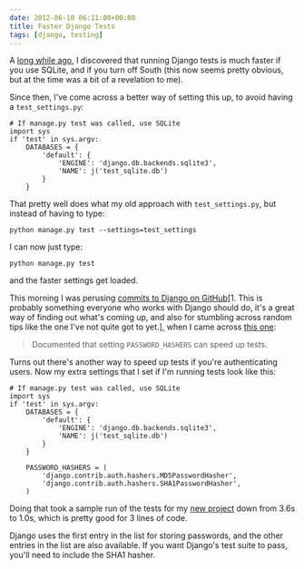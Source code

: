 ```yaml
---
date: 2012-06-10 06:11:00+00:00
title: Faster Django Tests
tags: [django, testing]
---
```


A [long while
ago](http://www.dominicrodger.com/tdd-django-south.html), I
discovered that running Django tests is much faster if you use
SQLite, and if you turn off South (this now seems pretty obvious, but
at the time was a bit of a revelation to me).

<!-- more -->

Since then, I've come across a better way of setting this up, to avoid having a `test_settings.py`:

```
# If manage.py test was called, use SQLite
import sys
if 'test' in sys.argv:
    DATABASES = {
        'default': {
            'ENGINE': 'django.db.backends.sqlite3',
            'NAME': j('test_sqlite.db')
        }
    }
```

That pretty well does what my old approach with `test_settings.py`,
but instead of having to type:

```
python manage.py test --settings=test_settings
```

I can now just type:

```
python manage.py test
```

and the faster settings get loaded.

This morning I was perusing [commits to Django on
GitHub](https://github.com/django/django/commits/master)[1. This is
probably something everyone who works with Django should do, it's a
great way of finding out what's coming up, and also for stumbling
across random tips like the one I've not quite got to yet.], when I
came across [this
one](https://github.com/django/django/commit/17d6cd90299e39823e80a005e7a04bc24ee8af4c):


> Documented that setting `PASSWORD_HASHERS` can speed up tests.

Turns out there's another way to speed up tests if you're
authenticating users. Now my extra settings that I set if I'm running
tests look like this:

```
# If manage.py test was called, use SQLite
import sys
if 'test' in sys.argv:
    DATABASES = {
        'default': {
            'ENGINE': 'django.db.backends.sqlite3',
            'NAME': j('test_sqlite.db')
        }
    }

    PASSWORD_HASHERS = (
        'django.contrib.auth.hashers.MD5PasswordHasher',
        'django.contrib.auth.hashers.SHA1PasswordHasher',
    )
```

Doing that took a sample run of the tests for my [new
project](https://github.com/dominicrodger/kanisa) down from 3.6s to
1.0s, which is pretty good for 3 lines of code.

Django uses the first entry in the list for storing passwords, and
the other entries in the list are also available. If you want
Django's test suite to pass, you'll need to include the SHA1 hasher.
